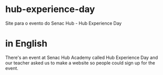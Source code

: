 # hub-experience-day
Site para o evento do Senac Hub - Hub Experience Day

# in English

There's an event at Senac Hub Academy called Hub Experience Day and our teacher asked us to make a website so people could sign up for the event.
